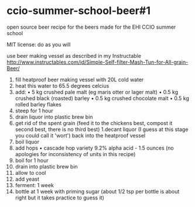 ccio-summer-school-beer#1
=========================

open source beer recipe for the beers made for the EHI CCIO summer school

MIT license: do as you will

use beer making vessel as described in my Instructable http://www.instructables.com/id/Simple-Self-filter-Mash-Tun-for-All-grain-Beer/

1. fill heatproof beer making vessel with 20L cold water
1. heat this water to 65.5 degrees celcius
1. add:
  • 5 kg crushed pale malt (eg maris otter or lager malt)
  • 0.5 kg crushed black (roasted) barley
  • 0.5 kg crushed chocolate malt
  • 0.5 kg rolled barley flakes
1. steep for 1 hour
1. drain liquor into plastic brew bin
1. get rid of the spent grain (feed it to the chickens best, compost it second best, there is no third best)
1.decant liquor (I guess at this stage you could call it 'wort') back into the heatproof vessel
1. boil liquor
1. add hops
  • cascade hop variety 9.2% alpha acid - 1.5 ounces (no apologies for inconsistency of units in this recipe)
1. boil for 1 hour
1. drain into plastic brew bin
1. allow to cool
1. add yeast
1. ferment: 1 week
1. bottle at 1 week with priming sugar (about 1/2 tsp per bottle is about right but it takes practice to guess it)


